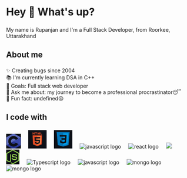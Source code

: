 <!--
**lazytech614/lazytech614** is a ✨ _special_ ✨ repository because its `README.md` (this file) appears on your GitHub profile.

Here are some ideas to get you started:

- 🔭 I’m currently working on ...
- 🌱 I’m currently learning ...
- 👯 I’m looking to collaborate on ...
- 🤔 I’m looking for help with ...
- 💬 Ask me about ...
- 📫 How to reach me: ...
- 😄 Pronouns: ...
- ⚡ Fun fact: ...
-->
<h1 align="left">Hey 👋 What's up?</h1>

###

<p align="left">My name is Rupanjan and I'm a Full Stack Developer, from Roorkee, Uttarakhand</p>

###

<h2 align="left">About me</h2>

###

<p align="left">✨ Creating bugs since 2004<br>📚 I'm currently learning DSA in C++<br>🎯 Goals: Full stack web developer<br>💬 Ask me about: my journey to become a professional procrastinator😴<br>🎲 Fun fact: undefined😒</p>

###

<h2 align="left">I code with</h2>

###

<div align="left">
  <img src="C logo.jpg" height="40" alt="C logo"  />
  <img width="12" />
  <img src="HTML logo.jpg" height="50" alt="HTML logo"  />
  <img width="12" />
  <img src="CSS logo.jpg" height="50" alt="CSS logo"  />
  <img width="12" />
  <img src="https://cdn.jsdelivr.net/gh/devicons/devicon/icons/javascript/javascript-original.svg" height="40" alt="javascript logo"  />
  <img width="12" />
  <img src="https://cdn.jsdelivr.net/gh/devicons/devicon/icons/react/react-original.svg" height="40" alt="react logo"  />
  <img width="12" />
  <img src="https://th.bing.com/th/id/OIP.XCm94ZiyrutjsQaikqwPnAHaEy?rs=1&pid=ImgDetMain" height="40"/>
  <img width="12" />
   <img src="Node logo.jpg" height="40" alt="nodejs logo"  />
  <img width="12" />
  <img src="https://upload.wikimedia.org/wikipedia/commons/thumb/4/4c/Typescript_logo_2020.svg/1200px-Typescript_logo_2020.svg.png" height="40" alt="Typescript logo"  />
  <img width="12" />
  <img src="https://cdn.hashnode.com/res/hashnode/image/upload/v1675637255386/f3a9a38b-116d-4b35-8f46-8d8abb78166f.png?w=1600&h=840&fit=crop&crop=entropy&auto=compress,format&format=webp" height="40" alt="javascript logo"  />
  <img width="12" />
  <img src="https://th.bing.com/th/id/R.4fae2a716eff54919f5c949473a40828?rik=ofzzjqC8qmFvsA&riu=http%3a%2f%2flogos-download.com%2fwp-content%2fuploads%2f2016%2f09%2fMongoDB_logo_Mongo_DB.png&ehk=WPLMB42bkY%2bTuJ44%2b7NPJ7MRtpfhG8pvkCUli3M8Oic%3d&risl=&pid=ImgRaw&r=0" height="40" alt="mongo logo"  />
  <img width="12" />
  <img src="https://cloudacropolis.com/img/postgresql-logo.png" height="40" alt="mongo logo"  />
  <img width="12" />
</div>

###
